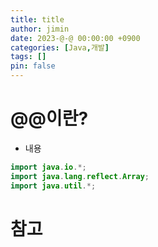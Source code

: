 ```yaml
---
title: title
author: jimin
date: 2023-@-@ 00:00:00 +0900
categories: [Java,개발]
tags: []
pin: false
---
```


# @@이란?

 - 내용


```java
import java.io.*;
import java.lang.reflect.Array;
import java.util.*;
```

# 참고

